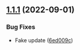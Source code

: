 ## [1.1.1](https://github.com/LilaRest/vuethers/compare/v1.1.0...v1.1.1) (2022-09-01)


### Bug Fixes

* Fake update ([6ed009c](https://github.com/LilaRest/vuethers/commit/6ed009c0589cca2acde1c8e996e4c99eb2bdac73))
